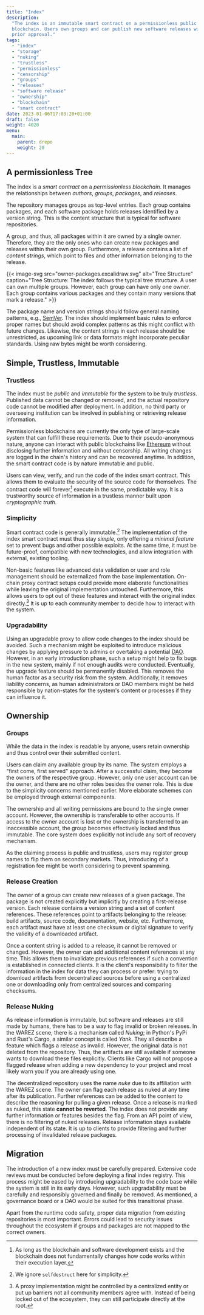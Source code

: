 ```yaml
---
title: "Index"
description:
  "The index is an immutable smart contract on a permissionless public
  blockchain. Users own groups and can publish new software releases without
  prior approval."
tags:
  - "index"
  - "storage"
  - "nuking"
  - "trustless"
  - "permissionless"
  - "censorship"
  - "groups"
  - "releases"
  - "software release"
  - "ownership"
  - "blockchain"
  - "smart contract"
date: 2023-01-06T17:03:20+01:00
draft: false
weight: 4020
menu:
  main:
    parent: drepo
    weight: 20
---
```


## A permissionless Tree

<!-- A trustless source of verifyable information -->

The index is a _smart contract_ on a _permissionless blockchain_. It manages the
relationships between _authors_, _groups_, _packages_, and _releases_.

The repository manages groups as top-level entries. Each group contains
packages, and each software package holds releases identified by a version
string. This is the content structure that is typical for software repositories.

A group, and thus, all packages within it are owned by a single owner.
Therefore, they are the only ones who can create new packages and releases
within their own group. Furthermore, a release contains a list of _content
strings_, which point to files and other information belonging to the release.

{{< image-svg
  src="owner-packages.excalidraw.svg"
  alt="Tree Structure"
  caption="Tree Structure: The index follows the typical tree structure. A user can own multiple groups. However, each group can have only one owner. Each group contains various packages and they contain many versions that mark a release." >}}

The package name and version strings should follow general naming patterns,
e.g., [SemVer](https://semver.org/ "SemVer"). The index should implement basic
rules to enforce proper names but should avoid complex patterns as this might
conflict with future changes. Likewise, the content strings in each release
should be unrestricted, as upcoming link or data formats might incorporate
peculiar standards. Using raw bytes might be worth considering.

## Simple, Trustless, Immutable

### Trustless

The index must be _public_ and _immutable_ for the system to be truly
_trustless_. Published data cannot be changed or removed, and the actual
repository code cannot be modified after deployment. In addition, no third party
or overseeing institution can be involved in publishing or retrieving release
information.

Permissionless blockchains are currently the only type of large-scale system
that can fulfill these requirements. Due to their pseudo-anonymous nature,
anyone can interact with public blockchains like
[Ethereum](https://ethereum.org/ "Ethereum") without disclosing further
information and without censorship. All writing changes are logged in the
chain's history and can be recovered anytime. In addition, the smart contract
code is by nature immutable and public.

Users can view, verify, and run the code of the index smart contract. This
allows them to evaluate the security of the source code for themselves. The
contract code will forever[^forever] execute in the same, predictable way. It is
a trustworthy source of information in a trustless manner built upon
_cryptographic truth_.

[^forever]:
    As long as the blockchain and software development exists and the blockchain
    does not fundamentally changes how code works within their execution layer.

### Simplicity

Smart contract code is generally immutable.[^selfdestruct] The implementation of
the index smart contract must thus stay _simple_, only offering a _minimal
feature_ set to prevent bugs and other possible exploits. At the same time, it
must be future-proof, compatible with new technologies, and allow integration
with external, existing tooling.

[^selfdestruct]: We ignore `selfdestruct` here for simplicity.

Non-basic features like advanced data validation or user and role management
should be externalized from the base implementation. On-chain proxy contract
setups could provide more elaborate functionalities while leaving the original
implementation untouched. Furthermore, this allows users to opt out of these
features and interact with the original index directly.[^optout] It is up to
each community member to decide how to interact with the system.

[^optout]:
    A proxy implementation might be controlled by a centralized entity or put up
    barriers not all community members agree with. Instead of being locked out
    of the ecosystem, they can still participate directly at the root.

### Upgradability

Using an upgradable proxy to allow code changes to the index should be avoided.
Such a mechanism might be exploited to introduce malicious changes by applying
pressure to admins or overtaking a potential
[DAO](https://en.wikipedia.org/wiki/Decentralized_autonomous_organization "Decentralized Autonomous Organization").
However, in an early introduction phase, such a setup might help to fix bugs in
the new system, mainly if not enough audits were conducted. Eventually, the
upgrade feature should be permanently disabled. This removes the human factor as
a security risk from the system. Additionally, it removes liability concerns, as
human administrators or DAO members might be held responsible by nation-states
for the system's content or processes if they can influence it.

## Ownership

### Groups

While the data in the index is readable by anyone, users retain ownership and
thus control over their submitted content.

Users can claim any available group by its name. The system employs a "first
come, first served" approach. After a successful claim, they become the owners
of the respective group. However, only one user account can be the owner, and
there are no other roles besides the owner role. This is due to the simplicity
concerns mentioned earlier. More elaborate schemes can be employed through
external components.

The ownership and all writing permissions are bound to the single owner account.
However, the ownership is transferable to other accounts. If access to the owner
account is lost or the ownership is transferred to an inaccessible account, the
group becomes effectively locked and thus immutable. The core system does
explicitly not include any sort of recovery mechanism.

As the claiming process is public and trustless, users may register group names
to flip them on secondary markets. Thus, introducing of a registration fee might
be worth considering to prevent spamming.

### Release Creation

The owner of a group can create new releases of a given package. The package is
not created explicitly but implicitly by creating a first-release version. Each
release contains a version string and a set of content references. These
references point to artifacts belonging to the release: build artifacts, source
code, documentation, website, etc. Furthermore, each artifact must have at least
one checksum or digital signature to verify the validity of a downloaded
artifact.

Once a content string is added to a release, it cannot be removed or changed.
However, the owner can add additional content references at any time. This
allows them to invalidate previous references if such a convention is
established in connected clients. It is the client's responsibility to filter
the information in the index for data they can process or prefer: trying to
download artifacts from decentralized sources before using a centralized one or
downloading only from centralized sources and comparing checksums.

### Release Nuking

As release information is immutable, but software and releases are still made by
humans, there has to be a way to flag invalid or broken releases. In the WAREZ
scene, there is a mechanism called _Nuking_; in Python's PyPi and Rust's Cargo,
a similar concept is called _Yank_. They all describe a feature which flags a
release as invalid. However, the original data is not deleted from the
repository. Thus, the artifacts are still available if someone wants to download
these files explicitly. Clients like Cargo will not propose a flagged release
when adding a new dependency to your project and most likely warn you if you are
already using one.

The decentralized repository uses the name _nuke_ due to its affiliation with
the WAREZ scene. The owner can flag each release as nuked at any time after its
publication. Further references can be added to the content to describe the
reasoning for pulling a given release. Once a release is marked as nuked, this
state **cannot be reverted**. The index does not provide any further information
or features besides the flag. From an API point of view, there is no filtering
of nuked releases. Release information stays available independent of its state.
It is up to clients to provide filtering and further processing of invalidated
release packages.

## Migration

The introduction of a new index must be carefully prepared. Extensive code
reviews must be conducted before deploying a final index registry. This process
might be eased by introducing upgradability to the code base while the system is
still in its early days. However, such upgradability must be carefully and
responsibly governed and finally be removed. As mentioned, a governance board or
a DAO would be suited for this transitional phase.

Apart from the runtime code safety, proper data migration from existing
repositories is most important. Errors could lead to security issues throughout
the ecosystem if groups and packages are not mapped to the correct owners.

<!-- TODO: Why Blockchain? -->
<!-- TODO: secured by the blockchains ecosystem, mutual destruction -->
<!-- TODO: illustration -->